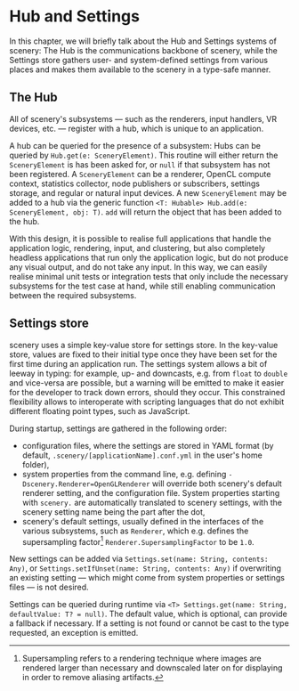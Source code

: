 # Hub and Settings

In this chapter, we will briefly talk about the Hub and Settings systems of scenery: The Hub is the communications backbone of scenery, while the Settings store gathers user- and system-defined settings from various places and makes them available to the scenery in a type-safe manner.

## The Hub

All of scenery's subsystems — such as the renderers, input handlers, VR devices, etc. — register with a hub, which is unique to an application. 

A hub can be queried for the presence of a subsystem: Hubs can be queried by `Hub.get(e: SceneryElement)`. This routine will either return the `SceneryElement` is has been asked for, or `null` if that subsystem has not been registered. A `SceneryElement` can be a renderer, OpenCL compute context, statistics collector, node publishers or subscribers, settings storage, and regular or natural input devices. A new `SceneryElement` may be added to a hub via the generic function `<T: Hubable> Hub.add(e: SceneryElement, obj: T)`. `add` will return the object that has been added to the hub.

With this design, it is possible to realise full applications that handle the application logic, rendering, input, and clustering, but also completely headless applications that run only the application logic, but do not produce any visual output, and do not take any input. In this way, we can easily realise minimal unit tests or integration tests that only include the necessary subsystems for the test case at hand, while still enabling communication between the required subsystems.

## Settings store

scenery uses a simple key-value store for settings store. In the key-value store, values are fixed to their initial type once they have been set for the first time during an application run. The settings system allows a bit of leeway in typing: for example, up- and downcasts, e.g. from `float` to `double` and vice-versa are possible, but a warning will be emitted to make it easier for the developer to track down errors, should they occur. This constrained flexibility allows to interoperate with scripting languages that do not exhibit different floating point types, such as JavaScript.

During startup, settings are gathered in the following order:

* configuration files, where the settings are stored in YAML format (by default, `.scenery/[applicationName].conf.yml` in the user's home folder),
* system properties from the command line, e.g. defining `-Dscenery.Renderer=OpenGLRenderer` will override both scenery's default renderer setting, and the configuration file. System properties starting with `scenery.` are automatically translated to scenery settings, with the scenery setting name being the part after the dot,
* scenery's default settings, usually defined in the interfaces of the various subsystems, such as `Renderer`, which e.g. defines the supersampling factor[^SupersamplingNote] `Renderer.SupersamplingFactor` to be `1.0`.

New settings can be added via `Settings.set(name: String, contents: Any)`, or `Settings.setIfUnset(name: String, contents: Any)` if overwriting an existing setting — which might come from system properties or settings files — is not desired.

Settings can be queried during runtime via `<T> Settings.get(name: String, defaultValue: T? = null)`. The default value, which is optional, can provide a fallback if necessary. If a setting is not found or cannot be cast to the type requested, an exception is emitted.

[^SupersamplingNote]: Supersampling refers to a rendering technique where images are rendered larger than necessary and downscaled later on for displaying in order to remove aliasing artifacts.


